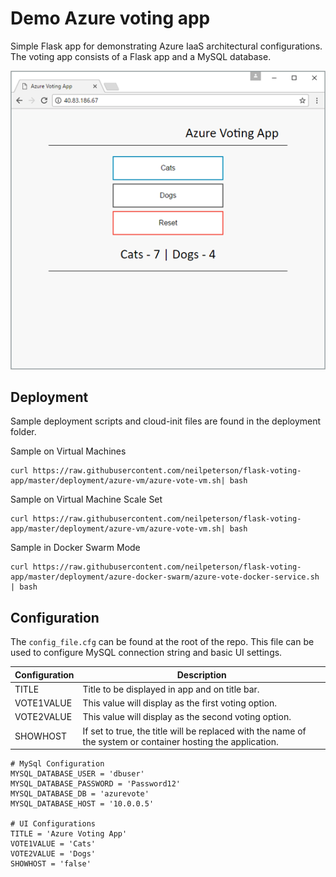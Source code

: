 # Demo Azure voting app

Simple Flask app for demonstrating Azure IaaS architectural configurations. The voting app consists of a Flask app and a MySQL database.

![](./readme-media/vote-app.png)

## Deployment

Sample deployment scripts and cloud-init files are found in the deployment folder.

Sample on Virtual Machines

```
curl https://raw.githubusercontent.com/neilpeterson/flask-voting-app/master/deployment/azure-vm/azure-vote-vm.sh| bash
```

Sample on Virtual Machine Scale Set

```
curl https://raw.githubusercontent.com/neilpeterson/flask-voting-app/master/deployment/azure-vm/azure-vote-vm.sh| bash
```

Sample in Docker Swarm Mode

```
curl https://raw.githubusercontent.com/neilpeterson/flask-voting-app/master/deployment/azure-docker-swarm/azure-vote-docker-service.sh | bash
```

## Configuration

The `config_file.cfg` can be found at the root of the repo. This file can be used to configure MySQL connection string and basic UI settings.

| Configuration | Description |
|----|----|
| TITLE | Title to be displayed in app and on title bar. |
| VOTE1VALUE | This value will display as the first voting option. |
| VOTE2VALUE| This value will display as the second voting option. |
| SHOWHOST | If set to true, the title will be replaced with the name of the system or container hosting the application.  |

```
# MySql Configuration
MYSQL_DATABASE_USER = 'dbuser'
MYSQL_DATABASE_PASSWORD = 'Password12'
MYSQL_DATABASE_DB = 'azurevote'
MYSQL_DATABASE_HOST = '10.0.0.5'

# UI Configurations
TITLE = 'Azure Voting App'
VOTE1VALUE = 'Cats'
VOTE2VALUE = 'Dogs'
SHOWHOST = 'false'
```